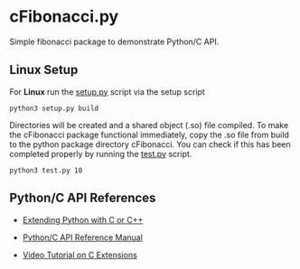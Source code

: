 # cFibonacci.py
Simple fibonacci package to demonstrate Python/C API.

## Linux Setup
For **Linux** run the [setup.py](setup.py) script via the setup script

```python3 setup.py build```

Directories will be created and a shared object (.so) file compiled. To make the
cFibonacci package functional immediately, copy the .so file from build to the 
python package directory cFibonacci. You can check if this has been completed 
properly by running the [test.py](test.py) script.

```python3 test.py 10```

## Python/C API References
* [Extending Python with C or C++](https://docs.python.org/3/extending/extending.html)

* [Python/C API Reference Manual](https://docs.python.org/3/c-api/index.html)

* [Video Tutorial on C Extensions](https://www.youtube.com/watch?v=a65JdvOaygM)